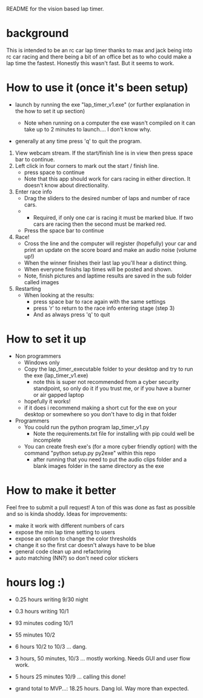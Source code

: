 README for the vision based lap timer.

# background
This is intended to be an rc car lap timer thanks to max and jack being into rc car racing and there being a bit of an office bet
as to who could make a lap time the fastest. Honestly this wasn't fast. But it seems to work.

# How to use it (once it's been setup)
- launch by running the exe "lap_timer_v1.exe" (or further explanation in the how to set it up section)
    * Note when running on a computer the exe wasn't compiled on it can take up to 2 minutes to launch.... I don't know why.

- generally at any time press 'q' to quit the program.

1. View webcam stream. If the start/finish line is in view then press space bar to continue.
2. Left click in four corners to mark out the start / finish line.
    - press space to continue
    - Note that this app should work for cars racing in either direction. It doesn't know about directionality. 
3. Enter race info
    - Drag the sliders to the desired number of laps and number of race cars.
    - * Required, if only one car is racing it must be marked blue. If two cars are racing then the second must be marked red.
    - Press the space bar to continue
4. Race!
    - Cross the line and the computer will register (hopefully) your car and print an update on the score board 
    and make an audio noise (volume up!)
    - When the winner finishes their last lap you'll hear a distinct thing.
    - When everyone finishs lap times will be posted and shown.
    - Note, finish pictures and laptime results are saved in the sub folder called images
5. Restarting
    - When looking at the results:
        - press space bar to race again with the same settings
        - press 'r' to return to the race info entering stage (step 3)
        - And as always press 'q' to quit

# How to set it up
- Non programmers
    - Windows only
    - Copy the lap_timer_executable folder to your desktop and try to run the exe (lap_timer_v1.exe)
        - note this is super not recommended from a cyber security standpoint, so only do it if you trust me, or if you have a burner or air gapped laptop
    - hopefully it works!
    - if it does i recommend making a short cut for the exe on your desktop or somewhere so you don't have to dig in that folder
- Programmers
    - You could run the python program lap_timer_v1.py
        - Note the requirements.txt file for installing with pip could well be incomplete
    - You can create fresh exe's (for a more cyber friendly option) with the command "python setup.py py2exe" within this repo
        - after running that you need to put the audio clips folder and a blank images folder in the same directory as the exe

# How to make it better
Feel free to submit a pull request! A ton of this was done as fast as possible and so is kinda shoddy.
Ideas for improvements:
- make it work with different numbers of cars 
- expose the min  lap time setting to users
- expose an option to change the color thresholds
- change it so the first car doesn't always have to be blue
- general code clean up and refactoring
- auto matching (NN?) so don't need color stickers

# hours log :) 
- 0.25 hours writing 9/30 night
- 0.3 hours writing 10/1 
- 93 minutes coding 10/1
- 55 minutes 10/2
- 6 hours 10/2 to 10/3 ... dang.
- 3 hours, 50 minutes, 10/3 ... mostly working. Needs GUI and user flow work. 
- 5 hours 25 minutes 10/9 ... calling this done!

- grand total to MVP...: 18.25 hours. Dang lol. Way more than expected.